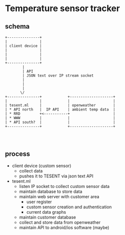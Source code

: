 # Temperature sensor tracker

## schema
```
+---------------+
|               |
| client device |
|               |
|               |
|               |
+---------------+
        |
        | API
        | JSON text over IP stream socket
        | 
        |
        |
       \/
+---------------+            +--------------------+
|               |            |                    |
| tesent.ml     |            | openweather        |
| * API north   |  IP API    | ambient temp data  |
| * RRD         +<-----------+                    |
| * WWW         |            |                    |
| * API south?  |            |                    |
+---------------+            +--------------------+




```


## process
* client device (custom sensor)
  * collect data
  * pushes it to TESENT via json text API
* tesent.ml
  * listen IP socket to collect custom sensor data
  * maintain database to store data
  * maintain web server with customer area
    * user register
    * custom sensor creation and authentication
    * current data graphs
  * maintain customer database
  * collect and store data from openweather
  * maintain API to android/ios software (maybe)
